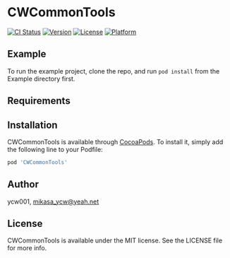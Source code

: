 # CWCommonTools

[![CI Status](https://img.shields.io/travis/余昌炜/CWCommonTools.svg?style=flat)](https://travis-ci.org/余昌炜/CWCommonTools)
[![Version](https://img.shields.io/cocoapods/v/CWCommonTools.svg?style=flat)](https://cocoapods.org/pods/CWCommonTools)
[![License](https://img.shields.io/cocoapods/l/CWCommonTools.svg?style=flat)](https://cocoapods.org/pods/CWCommonTools)
[![Platform](https://img.shields.io/cocoapods/p/CWCommonTools.svg?style=flat)](https://cocoapods.org/pods/CWCommonTools)

## Example

To run the example project, clone the repo, and run `pod install` from the Example directory first.

## Requirements

## Installation

CWCommonTools is available through [CocoaPods](https://cocoapods.org). To install
it, simply add the following line to your Podfile:

```ruby
pod 'CWCommonTools'
```

## Author

ycw001, mikasa_ycw@yeah.net

## License

CWCommonTools is available under the MIT license. See the LICENSE file for more info.
